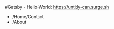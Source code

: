 #Gatsby - Hello-World:
https://untidy-can.surge.sh

<ul>
<li> /Home/Contact</li>
<li> /About</li>
</ul>
